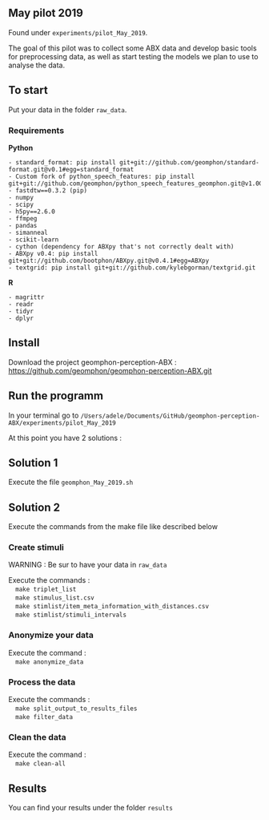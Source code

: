 ## May pilot 2019


Found under `experiments/pilot_May_2019`.

The goal of this pilot was to collect some ABX data and develop basic tools for preprocessing data, as well as start testing the models we plan to use to analyse the data.

## To start

Put your data in the folder `raw_data`. 

### Requirements

**Python**

```
- standard_format: pip install git+git://github.com/geomphon/standard-format.git@v0.1#egg=standard_format
- Custom fork of python_speech_features: pip install git+git://github.com/geomphon/python_speech_features_geomphon.git@v1.0GEOMPH#egg=python_speech_features
- fastdtw==0.3.2 (pip)
- numpy
- scipy
- h5py==2.6.0
- ffmpeg
- pandas
- simanneal
- scikit-learn
- cython (dependency for ABXpy that's not correctly dealt with)
- ABXpy v0.4: pip install git+git://github.com/bootphon/ABXpy.git@v0.4.1#egg=ABXpy
- textgrid: pip install git+git://github.com/kylebgorman/textgrid.git
```

**R**

```
- magrittr
- readr
- tidyr
- dplyr
```

## Install

Download the project geomphon-perception-ABX : https://github.com/geomphon/geomphon-perception-ABX.git

## Run the programm

In your terminal go to `/Users/adele/Documents/GitHub/geomphon-perception-ABX/experiments/pilot_May_2019`

At this point you have 2 solutions :

## Solution 1

Execute the file `geomphon_May_2019.sh`

## Solution 2

Execute the commands from the make file like described below

### Create stimuli

WARNING : Be sur to have your data in `raw_data`   

Execute the commands :  
&emsp;`make triplet_list`  
&emsp;`make stimulus_list.csv`  
&emsp;`make stimlist/item_meta_information_with_distances.csv`  
&emsp;`make stimlist/stimuli_intervals`  
        
### Anonymize your data

Execute the command :  
&emsp;`make anonymize_data`
        
### Process the data

Execute the commands :  
&emsp;`make split_output_to_results_files`  
&emsp;`make filter_data`
        
### Clean the data

Execute the command :  
&emsp;`make clean-all`
        
## Results

You can find your results under the folder `results`

